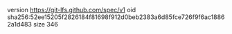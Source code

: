 version https://git-lfs.github.com/spec/v1
oid sha256:52ee15205f2826184f81698f912d0beb2383a6d85fce726f9f6ac18862a1d483
size 346
